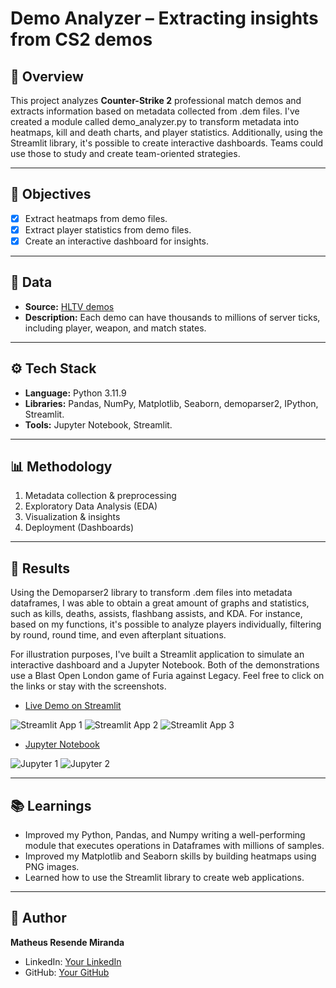 #  Demo Analyzer – Extracting insights from CS2 demos

## 📌 Overview
This project analyzes **Counter-Strike 2** professional match demos and extracts information based on metadata collected from .dem files. I've created a module called demo_analyzer.py to transform metadata into heatmaps, kill and death charts, and player statistics. Additionally, using the Streamlit library, it's possible to create interactive dashboards. Teams could use those to study and create team-oriented strategies. 

---

## 🎯 Objectives
- [x] Extract heatmaps from demo files.  
- [x] Extract player statistics from demo files.  
- [x] Create an interactive dashboard for insights.  

---

## 📂 Data
- **Source:** [HLTV demos](https://www.hltv.org/)  
- **Description:** Each demo can have thousands to millions of server ticks, including player, weapon, and match states.  

---

## ⚙️ Tech Stack
- **Language:** Python 3.11.9  
- **Libraries:** Pandas, NumPy, Matplotlib, Seaborn, demoparser2, IPython, Streamlit.  
- **Tools:** Jupyter Notebook, Streamlit.  

---

## 📊 Methodology
1. Metadata collection & preprocessing  
2. Exploratory Data Analysis (EDA)    
3. Visualization & insights  
4. Deployment (Dashboards)  

---

## 🚀 Results

Using the Demoparser2 library to transform .dem files into metadata dataframes, I was able to obtain a great amount of graphs and statistics, such as kills, deaths, assists, flashbang assists, and KDA. For instance, based on my functions, it's possible to analyze players individually, filtering by round, round time, and even afterplant situations.

For illustration purposes, I've built a Streamlit application to simulate an interactive dashboard and a Jupyter Notebook. Both of the demonstrations use a Blast Open London game of Furia against Legacy. Feel free to click on the links or stay with the screenshots.

- [Live Demo on Streamlit](https://cs2-demo-analyzer-dashboard.streamlit.app/)

![Streamlit App 1](https://github.com/matheusrm-git/Data-Science-for-Entertainment-Esports/blob/main/esports/CS2-Demo-Analyzer/demo_analyzer/assets/demonstration_prints/streamlit_app_demo_1.png)
![Streamlit App 2](https://github.com/matheusrm-git/Data-Science-for-Entertainment-Esports/blob/main/esports/CS2-Demo-Analyzer/demo_analyzer/assets/demonstration_prints/streamlit_app_demo_2.png)
![Streamlit App 3](https://github.com/matheusrm-git/Data-Science-for-Entertainment-Esports/blob/main/esports/CS2-Demo-Analyzer/demo_analyzer/assets/demonstration_prints/streamlit_app_demo_3.png)  


- [Jupyter Notebook](https://github.com/matheusrm-git/Data-Science-for-Entertainment-Esports/blob/main/esports/CS2-Demo-Analyzer/Analyzer%20Demonstration%20(Furia%20x%20Legacy).ipynb)

![Jupyter 1](https://github.com/matheusrm-git/Data-Science-for-Entertainment-Esports/blob/main/esports/CS2-Demo-Analyzer/demo_analyzer/assets/demonstration_prints/jupyter_demo_1.png)
![Jupyter 2](https://github.com/matheusrm-git/Data-Science-for-Entertainment-Esports/blob/main/esports/CS2-Demo-Analyzer/demo_analyzer/assets/demonstration_prints/jupyter_demo_2.png)


---

## 📚 Learnings
- Improved my Python, Pandas, and Numpy writing a well-performing module that executes operations in Dataframes with millions of samples.
- Improved my Matplotlib and Seaborn skills by building heatmaps using PNG images.  
- Learned how to use the Streamlit library to create web applications.  

---

## 👤 Author
**Matheus Resende Miranda**  
- LinkedIn: [Your LinkedIn](https://www.linkedin.com/in/matheus-resende-miranda/)    
- GitHub: [Your GitHub](https://github.com/matheusrm-git)  
